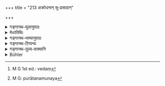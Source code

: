 +++
title = "213 अक्रोधनान् सु-प्रसादान्"

+++

<details><summary>गङ्गानथ-मूलानुवादः</summary>

The ancients describe these good Brāhmaṇas as the “Gods of Śrāddha,” free from anger, easily satisfied, intent upon sustaining the universe.—(213).
</details>

<details><summary>मेधातिथिः</summary>

अयम् अर्थवाद एव । ब्राह्मणानां देवतारूपत्वं संपादयति । अग्निर् देवता । तत्र हुतं तन्मुखेन देवता अश्नन्ति । ब्राह्मणो ऽप्य् एवंरूपः । तद्धस्ते ऽपि क्षिप्तं देवता अश्नन्त्य् एव । 

- <u>किं</u> पुनर् देवतानां रूपं येन ब्राह्मणो ऽपि देवतारुप उच्यते । 

- <u>अत</u> आह **अक्रोधनान्** इति । कथं[^३७७] ब्रुवते । तदर्थं दर्शयति । य एवंस्वभावा ब्राह्मणास् तेषां हस्ते आज्याहुती प्रक्षेप्तव्ये । 


[^३७७]:
     M G 1st ed.: vedaṃ

- <u>अन्ये</u> त्व् आहुः । पूर्वत्राक्रोधना इत्यादिना पितॄन् उद्दिश्य निमन्त्रितानां स्तुत्यानाम् अक्रोधनादिधर्मो विहितः । अनेन देवनिमन्त्रितानाम् इति विशेषः । 

- तथा चाह- **श्राद्धे देवान्** इति । **पुरातना** मुनय[^३७८] एवं वदन्ति । द्वितीयान्तो वा पठितव्यः । पुरातनान् एतान् देवान्त् साध्यदेवान् अस्मिन् कल्पे समुत्पन्नान् । **लोकस्याप्यायने युक्तान्** । एवं श्राद्धं भुञ्जते । तत्र नैवं मन्तव्यम्- दृष्टसुखार्थ्नो लोभात् स्वार्थे प्रवर्तन्ते ऽतश् च किम् इत्य् एषां पूजा क्रियते । यत आप्याययन्ति लोकं पृथिवीम् अन्तरिक्षं दिवं चातो नैषाम् अवज्ञा कर्तव्या ॥ ३.२०३ ॥


[^३७८]:
     M G: purātanamunaya
</details>

<details><summary>गङ्गानथ-भाष्यानुवादः</summary>

This is a purely laudatory declaration; and it makes the Brāhmaṇas attain the dignity of gods. \[The sense being\]—Agni (Fire) is a god, and when a libation is poured into the Fire, the gods eat it, through the Fire as their mouth; the *Brāhmaṇas* also have the same character; and whatever is placed in their hands, that also the gods eat.

“What is that character of the gods, by virtue of which the Brāhmaṇas are spoken of as having the same character?”

It is in answer to this that the text adds—‘*free* *from anger* &c.’ As regards the question why they are so described, the explanation is that what is meant is that the libations of butter should be offered into the hands of such Brāhmaṇas as are endowed with the character here described.

Others have explained that in a foregoing verse (192),

‘*freedom from anger*’ and the rest have been laid down as the qualities to be sought for those invited in honour of the Pitṛs and who were meant to be eulogised,—while the present text lays down these as to be sought for in those, invited in honour of the gods. This is the difference between the two texts. It is in this sense that they have been described as ‘*the gods of śrāddha*.’

‘*Ancients*’—*i.e*., the sages.

Or, we may read the term ‘*purātana*’ with the accusative ending; ‘ancient’ (in this case) qualifying ‘*gods*;’—the ‘ancient gods’ standing for those deities born in this cycle who are called ‘*sādhyas*.’

‘*Intent upon sustaining the universe*,’—*i.e*., it is with a view to gratifying people that they eat at *śrāddhas*; hence one should not think that ‘these men are eating through greediness, and for the purpose of obtaining the perceptible pleasure (of eating tasty food), and hence why should any honour be rendered to them?’ Because these men sustain the universe,—*i.e*., the Earth, the Sky and the Heaven; therefore, they should not be treated with disrespect.—(213)
</details>

<details><summary>गङ्गानथ-टिप्पन्यः</summary>

Burnell is not right in saying that “Medhātithi omits verses 213-14.”

‘*Purātanān*’—‘Those deities born in this cycle who are called
*Sādhyas*’ (Medhātithi, who adopts this reading only as an alternative,
his own reading being ‘*purātanāḥ*’ explained as ‘the ancient sages’ and construed as nominative to the verb ‘*vadanti*’);—‘Those whose succession has been uninterrupted since immemorial times’ (Govindarāja, Kullūka and Rāghavānanda);—‘Those who were produced before all other castes’ (Nārāyaṇa)
</details>

<details><summary>गङ्गानथ-तुल्य-वाक्यानि</summary>

*Mahābhārata* (13.237.31).—‘At the Śrāddha, one should invite such
persons as are free from anger, not fickle, tolerant, self-controlled, with senses suppressed, and benevolent towards all beings.’
</details>

<details><summary>Bühler</summary>

213	They (also) call those first of twice-born men the ancient deities of the funeral sacrifice, free from anger, easily pleased, employed in making men prosper.
</details>
